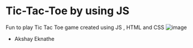 # Tic-Tac-Toe by using JS
Fun to play Tic Tac Toe game created using JS , HTML and CSS 
![image](https://github.com/user-attachments/assets/30e09e5a-8dff-4e92-b471-2f7af82ab9b3)
- Akshay Eknathe 
